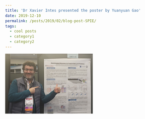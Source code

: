 ```yaml
---
title: 'Dr Xavier Intes presented the poster by Yuanyuan Gao'
date: 2019-12-10
permalink: /posts/2019/02/blog-post-SPIE/
tags:
  - cool posts
  - category1
  - category2
---
```


![](images/conf.png?raw=true)
